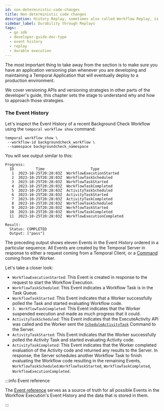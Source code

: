 ```yaml
---
id: non-deterministic-code-changes
title: Non-deterministic code changes
description: History Replay, sometimes also called Workflow Replay, is the mechanism that Temporal uses to reconstruct the state of a Workflow Execution. Temporal provides Durable Execution via this Replay Functionality.
sidebar_label: Durability through Replays
tags:
  - go sdk
  - developer-guide-doc-type
  - event history
  - replay
  - durable execution
---
```


The most important thing to take away from the section is to make sure you have an application versioning plan whenever you are developing and maintaining a Temporal Application that will eventually deploy to a production environment.

We cover versioning APIs and versioning strategies in other parts of the developer's guide, this chapter sets the stage to understand why and how to approach those strategies.

<!--TODO ^ update with links to those places -->

### The Event History

Let's inspect the Event History of a recent Background Check Workflow using the `temporal workflow show` command:

```shell
temporal workflow show \
 --workflow-id backgroundcheck_workflow \
 --namespace backgroundcheck_namespace
```

You will see output similar to this:

```shell
Progress:
  ID          Time                     Type
   1  2023-10-25T20:28:03Z  WorkflowExecutionStarted
   2  2023-10-25T20:28:03Z  WorkflowTaskScheduled
   3  2023-10-25T20:28:03Z  WorkflowTaskStarted
   4  2023-10-25T20:28:03Z  WorkflowTaskCompleted
   5  2023-10-25T20:28:03Z  ActivityTaskScheduled
   6  2023-10-25T20:28:03Z  ActivityTaskStarted
   7  2023-10-25T20:28:03Z  ActivityTaskCompleted
   8  2023-10-25T20:28:03Z  WorkflowTaskScheduled
   9  2023-10-25T20:28:03Z  WorkflowTaskStarted
  10  2023-10-25T20:28:03Z  WorkflowTaskCompleted
  11  2023-10-25T20:28:03Z  WorkflowExecutionCompleted

Result:
  Status: COMPLETED
  Output: ["pass"]
```

The preceding output shows eleven Events in the Event History ordered in a particular sequence.
All Events are created by the Temporal Server in response to either a request coming from a Temporal Client, or a [Command](/concepts/what-is-a-command) coming from the Worker.

Let's take a closer look:

- `WorkflowExecutionStarted`: This Event is created in response to the request to start the Workflow Execution.
- `WorkflowTaskScheduled`: This Event indicates a Workflow Task is in the Task Queue.
- `WorkflowTaskStarted`: This Event indicates that a Worker successfully polled the Task and started evaluating Workflow code.
- `3. WorkflowTaskCompleted`: This Event indicates that the Worker suspended execution and made as much progress that it could.
- `ActivityTaskScheduled`: This Event indicates that the ExecuteActivity API was called and the Worker sent the [`ScheduleActivityTask`](/references/commands#scheduleactivitytask) Command to the Server.
- `ActivityTaskStarted`: This Event indicates that the Worker successfully polled the Activity Task and started evaluating Activity code.
- `ActivityTaskCompleted`: This Event indicates that the Worker completed evaluation of the Activity code and returned any results to the Server.
  In response, the Server schedules another Workflow Task to finish evaluating the Workflow code resulting in the remaining Events, `WorkflowTaskScheduled`.`WorkflowTaskStarted`, `WorkflowTaskCompleted`, `WorkflowExecutionCompleted`.

:::info Event reference

The [Event reference](/references/events) serves as a source of truth for all possible Events in the Workflow Execution's Event History and the data that is stored in them.

:::
